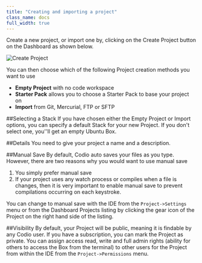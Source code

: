 ```yaml
---
title: "Creating and importing a project"
class_name: docs
full_width: true
---
```


Create a new project, or import one by, clicking on the Create Project button on the Dashboard as shown below.

![Create Project](/img/docs/project_create.png)

You can then choose which of the following Project creation methods you want to use

- **Empty Project** with no code workspace
- **Starter Pack** allows you to choose a Starter Pack to base your project on
- **Import** from Git, Mercurial, FTP or SFTP

##Selecting a Stack
If you have chosen either the Empty Project or Import options, you can specify a default Stack for your new Project. If you don't select one, you''ll get an empty Ubuntu Box.

##Details
You need to give your project a name and a description.

##Manual Save
By default, Codio auto saves your files as you type. However, there are two reasons why you would want to use manual save

1. You simply prefer manual save
2. If your project uses any watch process or compiles when a file is changes, then it is very important to enable manual save to prevent compilations occurring on each keystroke.

You can change to manual save with the IDE from the `Project->Settings` menu or from the Dashboard Projects listing by clicking the gear icon of the Project on the right hand side of the listing.

##Visibility
By default, your Project will be public, meaning it is findable by any Codio user. If you have a subscription, you can mark the Project as private. You can assign access read, write and full admin rights (ability for others to access the Box from the terminal) to other users for the Project from within the IDE from the `Project->Permissions` menu.
